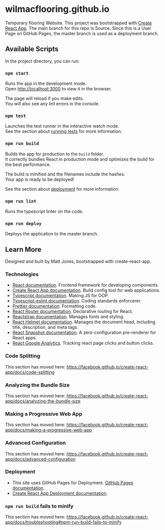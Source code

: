 # wilmacflooring.github.io

Temporary flooring Website. This project was bootstrapped with [Create React App](https://github.com/facebook/create-react-app).
The main branch for this repo is Source. Since this is a User Page on GitHub Pages, the master branch is used as a deployment branch.

## Available Scripts

In the project directory, you can run:

### `npm start`

Runs the app in the development mode.<br />
Open [http://localhost:3000](http://localhost:3000) to view it in the browser.

The page will reload if you make edits.<br />
You will also see any lint errors in the console.

### `npm test`

Launches the test runner in the interactive watch mode.<br />
See the section about [running tests](https://facebook.github.io/create-react-app/docs/running-tests) for more information.

### `npm run build`

Builds the app for production to the `build` folder.<br />
It correctly bundles React in production mode and optimizes the build for the best performance.

The build is minified and the filenames include the hashes.<br />
Your app is ready to be deployed!

See the section about [deployment](https://facebook.github.io/create-react-app/docs/deployment) for more information.

### `npm run lint`

Runs the typescript linter on the code.

### `npm run deploy`

Deploys the application to the master branch.

## Learn More

Designed and built by Matt Jones, bootstrapped with create-react-app.

### Technologies

-   [React documentation](https://reactjs.org/). Frontend framework for developing components.
-   [Create React App documentation](https://facebook.github.io/create-react-app/docs/getting-started). Build config tool for web applications.
-   [Typescript documentation](https://www.typescriptlang.org/docs/home.html). Making JS for OOP.
-   [Typescript-eslint documentation](https://github.com/typescript-eslint/typescript-eslint). Coding standards enforcerer.
-   [Prettier documentation](https://prettier.io/). Formatting code.
-   [React Router documentation](https://reacttraining.com/react-router/). Declarative routing for React.
-   [Reactstrap documentation](https://reactstrap.github.io/). Manages fonts and styling.
-   [React Helmet documentation](https://github.com/nfl/react-helmet). Manages the document head, including title, description, and meta tags.
-   [React Snapshot documentation](https://www.npmjs.com/package/react-snapshot). A zero-configuration pre-renderer for React apps.
-   [React Google Analytics](https://github.com/react-ga/react-ga). Tracking react page clicks and button clicks.

### Code Splitting

This section has moved here: https://facebook.github.io/create-react-app/docs/code-splitting

### Analyzing the Bundle Size

This section has moved here: https://facebook.github.io/create-react-app/docs/analyzing-the-bundle-size

### Making a Progressive Web App

This section has moved here: https://facebook.github.io/create-react-app/docs/making-a-progressive-web-app

### Advanced Configuration

This section has moved here: https://facebook.github.io/create-react-app/docs/advanced-configuration

### Deployment

-   This site uses GitHub Pages for Deployment. [GitHub Pages documentation](https://pages.github.com/).
-   [Create React App Deployment documentation](https://facebook.github.io/create-react-app/docs/deployment).

### `npm run build` fails to minify

This section has moved here: https://facebook.github.io/create-react-app/docs/troubleshooting#npm-run-build-fails-to-minify
